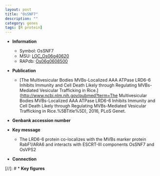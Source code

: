 ```yaml
---
layout: post
title: "OsSNF7"
description: ""
category: genes
tags: [R protein]
---
```


* **Information**  
    + Symbol: OsSNF7  
    + MSU: [LOC_Os06g40620](http://rice.plantbiology.msu.edu/cgi-bin/ORF_infopage.cgi?orf=LOC_Os06g40620)  
    + RAPdb: [Os06g0608500](http://rapdb.dna.affrc.go.jp/viewer/gbrowse_details/irgsp1?name=Os06g0608500)  

* **Publication**  
    + [The Multivesicular Bodies MVBs-Localized AAA ATPase LRD6-6 Inhibits Immunity and Cell Death Likely through Regulating MVBs-Mediated Vesicular Trafficking in Rice.](http://www.ncbi.nlm.nih.gov/pubmed?term=The Multivesicular Bodies MVBs-Localized AAA ATPase LRD6-6 Inhibits Immunity and Cell Death Likely through Regulating MVBs-Mediated Vesicular Trafficking in Rice.%5BTitle%5D), 2016, PLoS Genet.

* **Genbank accession number**  

* **Key message**  
    + The LRD6-6 protein co-localizes with the MVBs marker protein RabF1/ARA6 and interacts with ESCRT-III components OsSNF7 and OsVPS2

* **Connection**  

[//]: # * **Key figures**  


